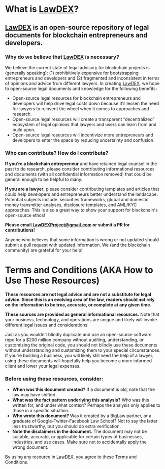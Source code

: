 # What is [LawDEX](https://medium.com/lawdex)?

## [LawDEX](https://medium.com/lawdex) is an open-source repository of legal documents for blockchain entrepreneurs and developers.

### Why do we believe that [LawDEX](https://medium.com/lawdex) is necessary? 

We believe the current state of legal advisory for blockchain projects is (generally speaking): (1) prohibitively expensive for bootstrapping entrepreneurs and developers and (2) fragmented and inconsistent in terms of opinions and advice from different lawyers. In creating [LawDEX](https://medium.com/lawdex), we hope to open-source legal documents and knowledge for the following benefits: 

* Open-source legal resources for blockchain entrepreneurs and developers will help drive legal costs down because it’ll lessen the need for lawyers to reinvent the wheel when it comes to approaches and research. 
* Open-source legal resources will create a transparent “decentralized” ecosystem of legal opinions that lawyers and users can learn from and build upon. 
* Open-source legal resources will incentivize more entrepreneurs and developers to enter the space by reducing uncertainty and confusion. 

### Who can contribute? How do I contribute?

**If you’re a blockchain entrepreneur** and have retained legal counsel in the past to do research, please consider contributing informational resources and documents (with all confidential information removed) that could be general enough to be helpful to many.

**If you are a lawyer**, please consider contributing templates and articles that could help developers and entrepreneurs better understand the landscape. Potential subjects include: securities frameworks, global and domestic money transmitter analyses, disclosure templates, and AML/KYC approaches. This is also a great way to show your support for blockchain's open-source ethos!

**Please email LawDEXProject@gmail.com or submit a PR for contributions!**

Anyone who believes that some information is wrong or not updated should submit a pull request with updated information. We (and the blockchain community) are grateful for your help! 


# Terms and Conditions (AKA How to Use These Resources)

**These resources are not legal advice and are not a substitute for legal advice. Since this is an evolving area of the law, readers should not rely on the information to be true, accurate, or complete at any given time.**

**These sources are provided as general informational resources.** Note that your business, technology, and operations are unique and likely will invoke different legal issues and considerations! 

Just as you wouldn’t blindly duplicate and use an open-source software repo for a $200 million company without auditing, understanding, or customizing the original code, you should not blindly use these documents without understanding and customizing them to your special circumstances. If you’re building a business, you will likely still need the help of a lawyer; using these documents will hopefully help you become a more informed client and lower your legal expenses.  

### Before using these resources, consider:
* **When was this document created?** If a document is old, note that the law may have shifted.
* **What was the fact pattern underlying this analysis?** Who was this written for, and under what context? Perhaps the analysis only applies to those in a specific situation. 
* **Who wrote this document?** Was it created by a BigLaw partner, or a graduate of Google-Twitter-Facebook Law School? Not to say the latter less trustworthy, but you should do extra verification.
* **Note the disclaimers in the document.** The document may not be suitable, accurate, or applicable for certain types of businesses, industries, and use cases. Make sure not to accidentally apply the wrong document.

By using any resource in [LawDEX](https://medium.com/lawdex), you agree to these Terms and Conditions. 

